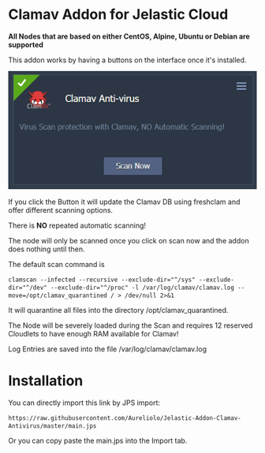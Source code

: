# Clamav Addon for Jelastic Cloud

**All Nodes that are based on either CentOS, Alpine, Ubuntu or Debian are supported**

This addon works by having a buttons on the interface once it's installed.

![Interface](images/interface.png?raw=true)

If you click the Button it will update the Clamav DB using freshclam and offer different scanning options.

There is **NO** repeated automatic scanning!

The node will only be scanned once you click on scan now and the addon does nothing until then.

The default scan command is  
```
clamscan --infected --recursive --exclude-dir="^/sys" --exclude-dir="^/dev" --exclude-dir="^/proc" -l /var/log/clamav/clamav.log --move=/opt/clamav_quarantined / > /dev/null 2>&1
```

It will quarantine all files into the directory /opt/clamav_quarantined.

The Node will be severely loaded during the Scan and requires 12 reserved Cloudlets to have enough RAM available for Clamav!

Log Entries are saved into the file /var/log/clamav/clamav.log


# Installation

You can directly import this link by JPS import:
```
https://raw.githubusercontent.com/Aureliolo/Jelastic-Addon-Clamav-Antivirus/master/main.jps
```

Or you can copy paste the main.jps into the Import tab.

